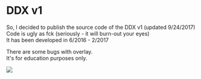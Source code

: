 # DDX v1
So, I decided to publish the source code of the DDX v1 (updated 9/24/2017)  
Code is ugly as fck (seriously - it will burn-out your eyes)  
It has been developed in 6/2016 - 2/2017  

There are some bugs with overlay.  
It's for education purposes only.

![](https://i.gyazo.com/03a9a24b9f8d30515149df25aee32732.png)
